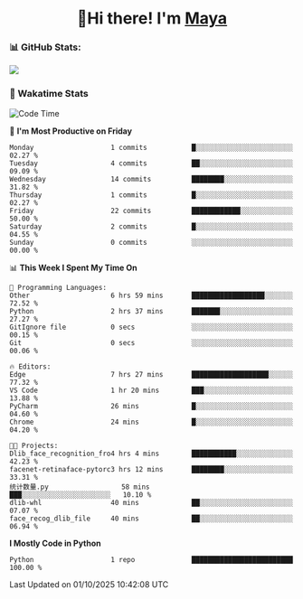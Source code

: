  <h1 align="center">👋Hi there! I'm <a href="https://liumyblog.cn">Maya</a></h1>

### 📊 GitHub Stats:
<p href="https://github.com/anuraghazra/github-readme-stats">
<img align="left" src="https://github-readme-stats.vercel.app/api?username=liumy-lay&show_icons=true&title_color=ffffff&icon_color=ffffff&text_color=ffffff&bg_color=D80835&hide_title=true" />
</p>
<br clear="left"/>

### 🚀 Wakatime Stats
<!--START_SECTION:waka-->
![Code Time](http://img.shields.io/badge/Code%20Time-218%20hrs%2019%20mins-blue)

📅 **I'm Most Productive on Friday** 

```text
Monday                   1 commits           █░░░░░░░░░░░░░░░░░░░░░░░░   02.27 % 
Tuesday                  4 commits           ██░░░░░░░░░░░░░░░░░░░░░░░   09.09 % 
Wednesday                14 commits          ████████░░░░░░░░░░░░░░░░░   31.82 % 
Thursday                 1 commits           █░░░░░░░░░░░░░░░░░░░░░░░░   02.27 % 
Friday                   22 commits          ████████████░░░░░░░░░░░░░   50.00 % 
Saturday                 2 commits           █░░░░░░░░░░░░░░░░░░░░░░░░   04.55 % 
Sunday                   0 commits           ░░░░░░░░░░░░░░░░░░░░░░░░░   00.00 % 
```


📊 **This Week I Spent My Time On** 

```text
💬 Programming Languages: 
Other                    6 hrs 59 mins       ██████████████████░░░░░░░   72.52 % 
Python                   2 hrs 37 mins       ███████░░░░░░░░░░░░░░░░░░   27.27 % 
GitIgnore file           0 secs              ░░░░░░░░░░░░░░░░░░░░░░░░░   00.15 % 
Git                      0 secs              ░░░░░░░░░░░░░░░░░░░░░░░░░   00.06 % 

🔥 Editors: 
Edge                     7 hrs 27 mins       ███████████████████░░░░░░   77.32 % 
VS Code                  1 hr 20 mins        ███░░░░░░░░░░░░░░░░░░░░░░   13.88 % 
PyCharm                  26 mins             █░░░░░░░░░░░░░░░░░░░░░░░░   04.60 % 
Chrome                   24 mins             █░░░░░░░░░░░░░░░░░░░░░░░░   04.20 % 

🐱‍💻 Projects: 
Dlib_face_recognition_fro4 hrs 4 mins        ███████████░░░░░░░░░░░░░░   42.23 % 
facenet-retinaface-pytorc3 hrs 12 mins       ████████░░░░░░░░░░░░░░░░░   33.31 % 
统计数量.py                  58 mins             ███░░░░░░░░░░░░░░░░░░░░░░   10.10 % 
dlib-whl                 40 mins             ██░░░░░░░░░░░░░░░░░░░░░░░   07.07 % 
face_recog_dlib_file     40 mins             ██░░░░░░░░░░░░░░░░░░░░░░░   06.94 % 
```

**I Mostly Code in Python** 

```text
Python                   1 repo              █████████████████████████   100.00 % 
```




 Last Updated on 01/10/2025 10:42:08 UTC
<!--END_SECTION:waka-->
